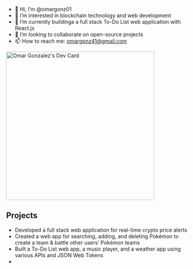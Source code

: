 - 👋 Hi, I’m @omargonz01
- 👀 I’m interested in blockchain technology and web development
- 🌱 I’m currently buildinga a full stack To-Do List web application with React.js
- 💞️ I’m looking to collaborate on open-source projects
- 📫 How to reach me: omargonz41@gmail.com

<a href="https://app.daily.dev/omargonz"><img src="https://api.daily.dev/devcards/d77031ab6d7a4e619886b3a19400b28d.png?r=aqm" width="400" alt="Omar Gonzalez's Dev Card"/></a>

## Projects
- Developed a full stack web application for real-time crypto price alerts
- Created a web app for searching, adding, and deleting Pokémon to create a team & battle other users’ Pokémon teams
- Built a To-Do List web app, a music player, and a weather app using various APIs and JSON Web Tokens
- 
<!---
omargonz01/omargonz01 is a ✨ special ✨ repository because its `README.md` (this file) appears on your GitHub profile.
You can click the Preview link to take a look at your changes.
--->
